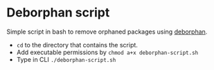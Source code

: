 # Deborphan script

Simple script in bash to remove orphaned packages using [deborphan](https://pkgs.org/download/deborphan).

* ```cd``` to the directory that contains the script.
* Add executable permissions by ```chmod a+x deborphan-script.sh```
* Type in CLI ```./deborphan-script.sh```
